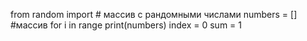 from random import # массив с рандомными числами
numbers = [] #массив
for i in range
print(numbers)
index = 0
sum = 1